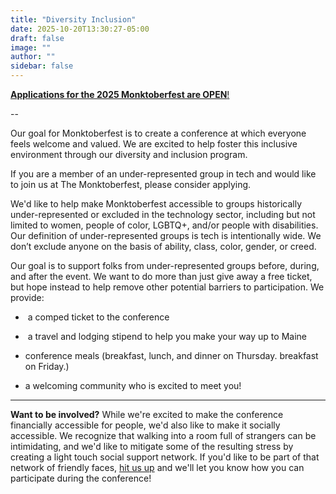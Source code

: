 ```yaml
---
title: "Diversity Inclusion"
date: 2025-10-20T13:30:27-05:00
draft: false
image: ""
author: ""
sidebar: false
---
```


[**Applications for the 2025 Monktoberfest are OPEN**!](https://docs.google.com/forms/d/e/1FAIpQLSf104xmsWIfLwMrmOxSeToeIihgg9UnC8eHxSoJvdXfwWirvg/viewform)

--

Our goal for Monktoberfest is to create a conference at which everyone feels welcome and valued. We are excited to help foster this inclusive environment through our diversity and inclusion program.

If you are a member of an under-represented group in tech and would like to join us at The Monktoberfest, please consider applying.

We'd like to help make Monktoberfest accessible to groups historically under-represented or excluded in the technology sector, including but not limited to women, people of color, LGBTQ+, and/or people with disabilities. Our definition of under-represented groups is tech is intentionally wide. We don’t exclude anyone on the basis of ability, class, color, gender, or creed.

Our goal is to support folks from under-represented groups before, during, and after the event. We want to do more than just give away a free ticket, but hope instead to help remove other potential barriers to participation. We provide:

-  a comped ticket to the conference

-  a travel and lodging stipend to help you make your way up to Maine

- conference meals (breakfast, lunch, and dinner on Thursday. breakfast on Friday.)

- a welcoming community who is excited to meet you!

* * *

**Want to be involved?** While we're excited to make the conference financially accessible for people, we'd also like to make it socially accessible. We recognize that walking into a room full of strangers can be intimidating, and we'd like to mitigate some of the resulting stress by creating a light touch social support network. If you'd like to be part of that network of friendly faces, [hit us up](mailto:monktoberfest@redmonk.com) and we'll let you know how you can participate during the conference!

